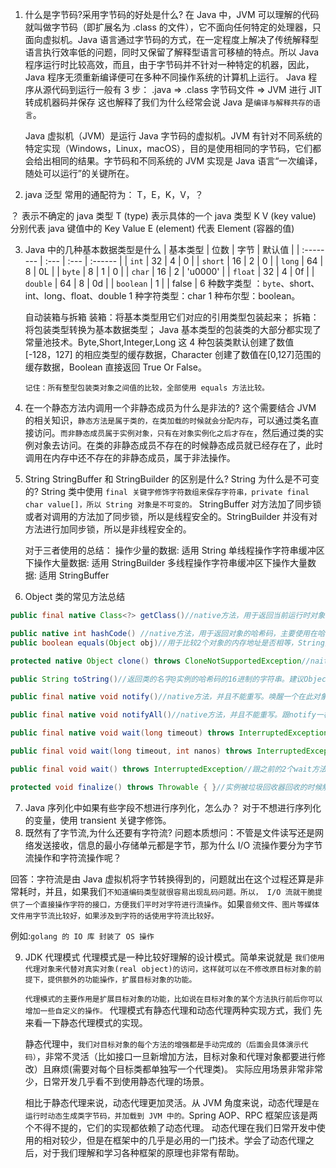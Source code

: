 1. 什么是字节码?采用字节码的好处是什么?
   在 Java 中，JVM 可以理解的代码就叫做字节码（即扩展名为 .class 的文件），它不面向任何特定的处理器，只面向虚拟机。Java 语言通过字节码的方式，在一定程度上解决了传统解释型语言执行效率低的问题，同时又保留了解释型语言可移植的特点。所以 Java 程序运行时比较高效，而且，由于字节码并不针对一种特定的机器，因此，Java 程序无须重新编译便可在多种不同操作系统的计算机上运行。
   Java 程序从源代码到运行一般有 3 步：
   .java => .class 字节码文件 => JVM 进行 JIT 转成机器码并保存
   这也解释了我们为什么经常会说 Java 是`编译与解释共存的语言`。

   Java 虚拟机（JVM）是运行 Java 字节码的虚拟机。JVM 有针对不同系统的特定实现（Windows，Linux，macOS），目的是使用相同的字节码，它们都会给出相同的结果。字节码和不同系统的 JVM 实现是 Java 语言“一次编译，随处可以运行”的关键所在。

2. java 泛型
   常用的通配符为： T，E，K，V，？

？ 表示不确定的 java 类型
T (type) 表示具体的一个 java 类型
K V (key value) 分别代表 java 键值中的 Key Value
E (element) 代表 Element (容器的值)

3. Java 中的几种基本数据类型是什么
   | 基本类型 | 位数 | 字节 | 默认值 |
   | :-------- | :--- | :--- | :------ |
   | `int` | 32 | 4 | 0 |
   | `short` | 16 | 2 | 0 |
   | `long` | 64 | 8 | 0L |
   | `byte` | 8 | 1 | 0 |
   | `char` | 16 | 2 | 'u0000' |
   | `float` | 32 | 4 | 0f |
   | `double` | 64 | 8 | 0d |
   | `boolean` | 1 | | false |
   6 种数字类型 ：`byte`、short、int、long、float、double
   1 种字符类型：char
   1 种布尔型：boolean。

   自动装箱与拆箱
   装箱：将基本类型用它们对应的引用类型包装起来；
   拆箱：将包装类型转换为基本数据类型；
   Java 基本类型的包装类的大部分都实现了常量池技术。Byte,Short,Integer,Long 这 4 种包装类默认创建了数值 [-128，127] 的相应类型的缓存数据，Character 创建了数值在[0,127]范围的缓存数据，Boolean 直接返回 True Or False。

   `记住：所有整型包装类对象之间值的比较，全部使用 equals 方法比较。`

4. 在一个静态方法内调用一个非静态成员为什么是非法的?
   这个需要结合 JVM 的相关知识，`静态方法是属于类的，在类加载的时候就会分配内存`，可以通过类名直接访问。`而非静态成员属于实例对象，只有在对象实例化之后才存在`，然后通过类的实例对象去访问。在类的非静态成员不存在的时候静态成员就已经存在了，此时调用在内存中还不存在的非静态成员，属于非法操作。

5. String StringBuffer 和 StringBuilder 的区别是什么? String 为什么是不可变的?
   String 类中使用 `final 关键字修饰字符数组来保存字符串，private final char value[]，所以 String 对象是不可变的。`
   StringBuffer 对方法加了同步锁或者对调用的方法加了同步锁，所以是线程安全的。StringBuilder 并没有对方法进行加同步锁，所以是非线程安全的。

   对于三者使用的总结：
   操作少量的数据: 适用 String
   单线程操作字符串缓冲区下操作大量数据: 适用 StringBuilder
   多线程操作字符串缓冲区下操作大量数据: 适用 StringBuffer

6. Object 类的常见方法总结

```JAVA
public final native Class<?> getClass()//native方法，用于返回当前运行时对象的Class对象，使用了final关键字修饰，故不允许子类重写。

public native int hashCode() //native方法，用于返回对象的哈希码，主要使用在哈希表中，比如JDK中的HashMap。
public boolean equals(Object obj)//用于比较2个对象的内存地址是否相等，String类对该方法进行了重写用户比较字符串的值是否相等。

protected native Object clone() throws CloneNotSupportedException//naitive方法，用于创建并返回当前对象的一份拷贝。一般情况下，对于任何对象 x，表达式 x.clone() != x 为true，x.clone().getClass() == x.getClass() 为true。Object本身没有实现Cloneable接口，所以不重写clone方法并且进行调用的话会发生CloneNotSupportedException异常。

public String toString()//返回类的名字@实例的哈希码的16进制的字符串。建议Object所有的子类都重写这个方法。

public final native void notify()//native方法，并且不能重写。唤醒一个在此对象监视器上等待的线程(监视器相当于就是锁的概念)。如果有多个线程在等待只会任意唤醒一个。

public final native void notifyAll()//native方法，并且不能重写。跟notify一样，唯一的区别就是会唤醒在此对象监视器上等待的所有线程，而不是一个线程。

public final native void wait(long timeout) throws InterruptedException//native方法，并且不能重写。暂停线程的执行。注意：sleep方法没有释放锁，而wait方法释放了锁 。timeout是等待时间。

public final void wait(long timeout, int nanos) throws InterruptedException//多了nanos参数，这个参数表示额外时间（以毫微秒为单位，范围是 0-999999）。 所以超时的时间还需要加上nanos毫秒。

public final void wait() throws InterruptedException//跟之前的2个wait方法一样，只不过该方法一直等待，没有超时时间这个概念

protected void finalize() throws Throwable { }//实例被垃圾回收器回收的时候触发的操作

```

7. Java 序列化中如果有些字段不想进行序列化，怎么办？
   对于不想进行序列化的变量，使用 transient 关键字修饰。
8. 既然有了字节流,为什么还要有字符流?
   问题本质想问：不管是文件读写还是网络发送接收，信息的最小存储单元都是字节，那为什么 I/O 流操作要分为字节流操作和字符流操作呢？

回答：字符流是由 Java 虚拟机将字节转换得到的，问题就出在这个过程还算是非常耗时，并且，如果我们`不知道编码类型就很容易出现乱码问题。所以， I/O 流就干脆提供了一个直接操作字符的接口，方便我们平时对字符进行流操作`。如果`音频文件、图片等媒体文件用字节流比较好，如果涉及到字符的话使用字符流比较好。`

例如:`golang 的 IO 库 封装了 OS 操作`

9. JDK 代理模式
   代理模式是一种比较好理解的设计模式。简单来说就是 `我们使用代理对象来代替对真实对象(real object)的访问，这样就可以在不修改原目标对象的前提下，提供额外的功能操作，扩展目标对象的功能。`

   `代理模式的主要作用是扩展目标对象的功能，比如说在目标对象的某个方法执行前后你可以增加一些自定义的操作。`
   代理模式有静态代理和动态代理两种实现方式，我们 先来看一下静态代理模式的实现。

   静态代理中，`我们对目标对象的每个方法的增强都是手动完成的（后面会具体演示代码）`，非常不灵活（比如接口一旦新增加方法，目标对象和代理对象都要进行修改）且麻烦(需要对每个目标类都单独写一个代理类)。 实际应用场景非常非常少，日常开发几乎看不到使用静态代理的场景。

   相比于静态代理来说，动态代理更加灵活。从 JVM 角度来说，动态代理是`在运行时动态生成类字节码，并加载到 JVM 中的。`Spring AOP、RPC 框架应该是两个不得不提的，它们的实现都依赖了动态代理。
   动态代理在我们日常开发中使用的相对较少，但是在框架中的几乎是必用的一门技术。学会了动态代理之后，对于我们理解和学习各种框架的原理也非常有帮助。
